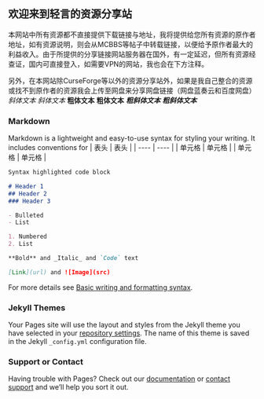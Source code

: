 ## 欢迎来到轻言的资源分享站

本网站中所有资源都不直接提供下载链接与地址，我将提供给您所有资源的原作者地址，如有资源说明，则会从MCBBS等帖子中转载链接，以便给予原作者最大的利益收入。由于所提供的分享链接网站服务器在国外，有一定延迟，但所有资源经查证，国内可直接登入，如需要VPN的网站，我也会在下方注释。

另外，在本网站除CurseForge等以外的资源分享站外，如果是我自己整合的资源或找不到原作者的资源我会上传至网盘来分享网盘链接（网盘蓝奏云和百度网盘）
*斜体文本*
_斜体文本_
**粗体文本**
__粗体文本__
***粗斜体文本***
___粗斜体文本___
### Markdown

Markdown is a lightweight and easy-to-use syntax for styling your writing. It includes conventions for
|  表头   | 表头  |
|  ----  | ----  |
| 单元格  | 单元格 |
| 单元格  | 单元格 |

```markdown
Syntax highlighted code block

# Header 1
## Header 2
### Header 3

- Bulleted
- List

1. Numbered
2. List

**Bold** and _Italic_ and `Code` text

[Link](url) and ![Image](src)
```

For more details see [Basic writing and formatting syntax](https://docs.github.com/en/github/writing-on-github/getting-started-with-writing-and-formatting-on-github/basic-writing-and-formatting-syntax).

### Jekyll Themes

Your Pages site will use the layout and styles from the Jekyll theme you have selected in your [repository settings](https://github.com/qingyanQY/qingyanQY.github.io/settings/pages). The name of this theme is saved in the Jekyll `_config.yml` configuration file.

### Support or Contact

Having trouble with Pages? Check out our [documentation](https://docs.github.com/categories/github-pages-basics/) or [contact support](https://support.github.com/contact) and we’ll help you sort it out.
